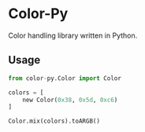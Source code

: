 # Color-Py

Color handling library written in Python.

<!-- ## Installation
<!-- **Windows:** `pip install color-py`

<!-- **Linux/macOS:** `pip3 install color-py`
-->
## Usage
```py
from color-py.Color import Color

colors = [
    new Color(0x38, 0x5d, 0xc6)
]

Color.mix(colors).toARGB()
```
